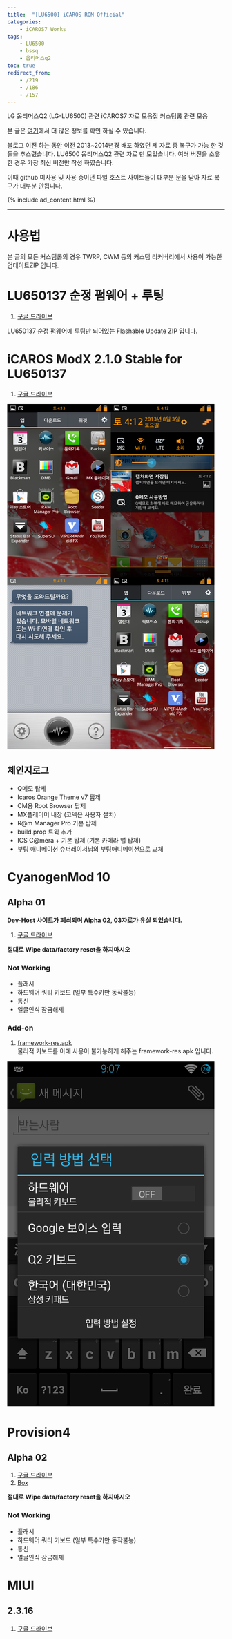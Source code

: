 ```yaml
---
title:  "[LU6500] iCAROS ROM Official"
categories:
    - iCAROS7 Works
tags:
    - LU6500
    - bssq
    - 옵티머스q2
toc: true
redirect_from:
    - /219
    - /186
    - /157
---
```

LG 옵티머스Q2 (LG-LU6500) 관련 iCAROS7 자료 모음집
커스텀롬 관련 모음

본 글은 [여기](https://minnote.net/icaros7%20works/BSSQ-Download/)에서 더 많은 정보를 확인 하실 수 있습니다.

블로그 이전 하는 동안 이전 2013~2014년경 배포 하였던 제 자료 중 복구가 가능 한 것들을 추스렸습니다.
LU6500 옵티머스Q2 관련 자료 만 모았습니다. 여러 버전을 소유한 경우 가장 최신 버전만 작성 하였습니다.

이때 github 미사용 및 사용 중이던 파일 호스트 사이트들이 대부분 문을 닫아 자료 복구가 대부분 안됩니다.

{% include ad_content.html %}

<hr>

# 사용법
본 글의 모든 커스텀롬의 경우 TWRP, CWM 등의 커스텀 리커버리에서 사용이 가능한 업데이트ZIP 입니다.

# LU650137 순정 펌웨어 + 루팅
1. <a href="https://drive.google.com/file/d/1lBTCCTntGJp7sx_yhfGFXMRrHAS-1iyA/view?usp=sharing" target="_blank">구글 드라이브</a>

LU650137 순정 펌웨어에 루팅만 되어있는 Flashable Update ZIP 입니다.

# iCAROS ModX 2.1.0 Stable for LU650137
1. <a href="https://drive.google.com/file/d/1nEHWssvNn4B81XyZMmyAqU3_d9jZibxL/view?usp=sharing" target="_blank">구글 드라이브</a>

![](/assets/2021-01-23-LU6500-iCAROS-ROM/1.png)

## 체인지로그
- Q메모 탑제
- Icaros Orange Theme v7 탑제
- CM용 Root Browser 탑제
- MX플레이어 내장 (코덱은 사용자 설치)
- R@m Manager Pro 기본 탑제
- build.prop 트윅 추가
- ICS C@mera + 기본 탑제 (기본 카메라 앱 탑제)
- 부팅 애니메이션 슈퍼레이서님의 부팅애니메이션으로 교체

# CyanogenMod 10
## Alpha 01
**Dev-Host 사이트가 폐쇠되며 Alpha 02, 03자료가 유실 되었습니다.**
1. <a href="https://drive.google.com/file/d/1tSU-Njho-kHQ1iuzfsIbSLKlPJZEUVDq/view?usp=sharing" target="_blank">구글 드라이브</a>

**절대로 Wipe data/factory reset을 하지마시오**

### Not Working
- 플래시
- 하드웨어 쿼티 키보드 (일부 특수키만 동작불능)
- 통신
- 얼굴인식 잠금해제

### Add-on
1. <a href="https://drive.google.com/file/d/1PqmEZoG_AuoEXvh5kGN36YCrqKeUwy_4/view?usp=sharing" target="_blank">framework-res.apk</a>   
    물리적 키보드를 아예 사용이 불가능하게 해주는 framework-res.apk 입니다.

![](../assets/2021-01-23-LU6500-iCAROS-ROM/2.png)


# Provision4
## Alpha 02
1. <a href="https://drive.google.com/file/d/1tSU-Njho-kHQ1iuzfsIbSLKlPJZEUVDq/view?usp=sharing" target="_blank">구글 드라이브</a>
2. <a href="http://www.box.com/s/80ck9ux9hmbhu9e1gocu" target="_blank">Box</a>

**절대로 Wipe data/factory reset을 하지마시오**

### Not Working
- 플래시
- 하드웨어 쿼티 키보드 (일부 특수키만 동작불능)
- 통신
- 얼굴인식 잠금해제

# MIUI
## 2.3.16
1. <a href="https://drive.google.com/file/d/1oAF9r6nnnjiuEkoqeD0dx_ugiziyMO6Q/view?usp=sharing" target="_blank">구글 드라이브</a>